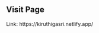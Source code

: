 <!DOCTYPE html>
<html lang="en">
<head>
    <meta charset="UTF-8">
   
</head>
<body>
    <h2>Visit Page </h2>
    <p> Link: https://kiruthigasri.netlify.app/ </p>
</body>




